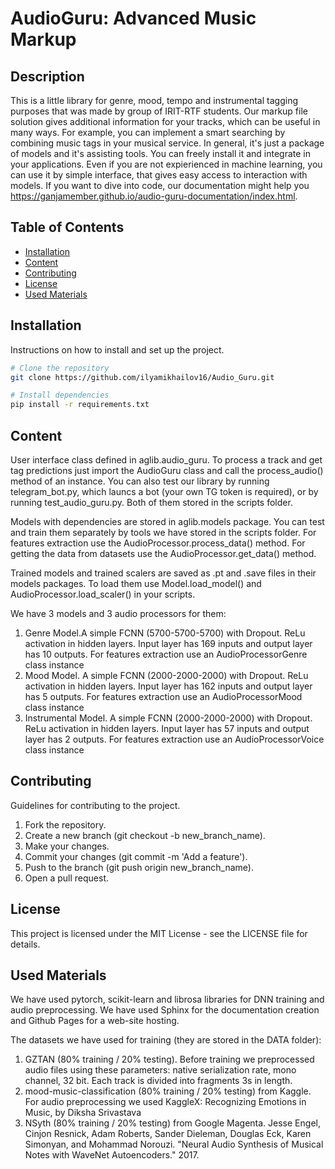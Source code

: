 # AudioGuru: Advanced Music Markup

## Description

This is a little library for genre, mood, tempo and instrumental tagging purposes that was made by group of IRIT-RTF students. 
Our markup file solution gives additional information for your tracks, which can be useful in many ways. For example, you can implement a smart searching by combining music tags in your musical service.
In general, it's just a package of models and it's assisting tools. You can freely install it and integrate in your applications. Even if you are not expierienced in machine learning, you can use it by simple interface, that gives easy access to interaction with models.
If you want to dive into code, our documentation might help you https://ganjamember.github.io/audio-guru-documentation/index.html.

## Table of Contents

- [Installation](#installation)
- [Content](#content)
- [Contributing](#contributing)
- [License](#license)
- [Used Materials](#used_materials)

## Installation

Instructions on how to install and set up the project.

```bash
# Clone the repository
git clone https://github.com/ilyamikhailov16/Audio_Guru.git

# Install dependencies
pip install -r requirements.txt

```

## Content

User interface class defined in aglib.audio_guru. To process a track and get tag predictions just import the AudioGuru class and call the process_audio() method of an instance. You can also test our library by running telegram_bot.py, which launcs a bot (your own TG token is required), or by running test_audio_guru.py. Both of them stored in the scripts folder.

Models with dependencies are stored in aglib.models package. You can test and train them separately by tools we have stored in the scripts folder. For features extraction use the AudioProcessor.process_data() method. For getting the data from datasets use the AudioProcessor.get_data() method.

Trained models and trained scalers are saved as .pt and .save files in their models packages. To load them use Model.load_model() and AudioProcessor.load_scaler() in your scripts.

We have 3 models and 3 audio processors for them:
1) Genre Model.A simple FCNN (5700-5700-5700) with Dropout. ReLu activation in hidden layers. Input layer has 169 inputs and output layer has 10 outputs. For features extraction use an AudioProcessorGenre class instance
2) Mood Model. A simple FCNN (2000-2000-2000) with Dropout. ReLu activation in hidden layers. Input layer has 162 inputs and output layer has 5 outputs. For features extraction use an AudioProcessorMood class instance
3) Instrumental Model. A simple FCNN (2000-2000-2000) with Dropout. ReLu activation in hidden layers. Input layer has 57 inputs and output layer has 2 outputs. For features extraction use an AudioProcessorVoice class instance

## Contributing

Guidelines for contributing to the project.

1) Fork the repository.
2) Create a new branch (git checkout -b new_branch_name).
3) Make your changes.
4) Commit your changes (git commit -m 'Add a feature').
5) Push to the branch (git push origin new_branch_name).
6) Open a pull request.

## License

This project is licensed under the MIT License - see the LICENSE file for details.

## Used Materials

We have used pytorch, scikit-learn and librosa libraries for DNN training and audio preprocessing.
We have used Sphinx for the documentation creation and Github Pages for a web-site hosting.

The datasets we have used for training (they are stored in the DATA folder):
1) GZTAN (80% training / 20% testing). Before training we preprocessed audio files using these parameters: native serialization rate, mono channel, 32 bit. Each track is divided into fragments 3s in length.
2) mood-music-classification (80% training / 20% testing) from Kaggle. For audio preprocessing we used KaggleX: Recognizing Emotions in Music, by Diksha Srivastava
3) NSyth (80% training / 20% testing) from Google Magenta.
Jesse Engel, Cinjon Resnick, Adam Roberts, Sander Dieleman, Douglas Eck,
Karen Simonyan, and Mohammad Norouzi. "Neural Audio Synthesis of Musical Notes
with WaveNet Autoencoders." 2017.

